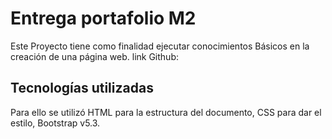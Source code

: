 # Entrega portafolio M2

Este Proyecto tiene como finalidad ejecutar conocimientos Básicos en la creación de una página web.
link Github: 

## Tecnologías utilizadas

Para ello se utilizó HTML para  la estructura del documento, 
CSS para dar el estilo, Bootstrap v5.3.





